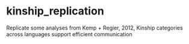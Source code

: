 # kinship_replication
Replicate some analyses from Kemp + Regier, 2012, Kinship categories across languages support efficient communication
